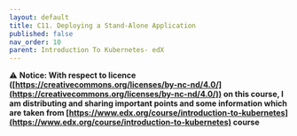 ```yaml
---
layout: default
title: C11. Deploying a Stand-Alone Application
published: false
nav_order: 10
parent: Introduction To Kubernetes- edX
---
```


⚠️ __Notice: With respect to licence ([https://creativecommons.org/licenses/by-nc-nd/4.0/](https://creativecommons.org/licenses/by-nc-nd/4.0/)) on this course, I am distributing and sharing important points and some information which  are taken from [https://www.edx.org/course/introduction-to-kubernetes](https://www.edx.org/course/introduction-to-kubernetes) course__